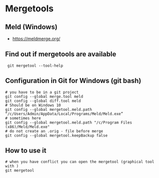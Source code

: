 # Mergetools 

## Meld (Windows) 

  *  https://meldmerge.org/

## Find out if mergetools are available 

```
 git mergetool --tool-help
```

## Configuration in Git for Windows (git bash) 

```
# you have to be in a git project 
git config --global merge.tool meld
git config --global diff.tool meld
# Should be on Windows 10 
git config --global mergetool.meld.path “/c/Users/Admin/AppData/Local/Programs/Meld/Meld.exe”
# sometimes here 
git config --global mergetool.meld.path "/c/Program Files (x86)/Meld/Meld.exe"
# do not create an .orig - file before merge 
git config --global mergetool.keepBackup false
```  

## How to use it 

```
# when you have conflict you can open the mergetool (graphical tool with )
git mergetool
```
